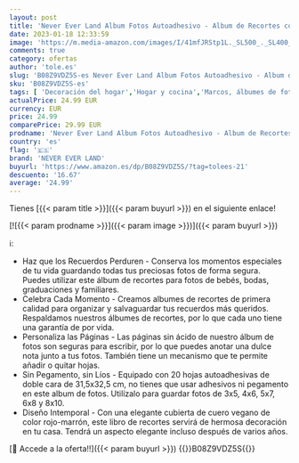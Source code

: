 ```yaml
---
layout: post
title: 'Never Ever Land Album Fotos Autoadhesivo - Album de Recortes con 20 Hojas Magnéticas y 40 Páginas sin Ácido - Tapa de Cuero Vegano Marrón - Ideal para Fotos de Bebe  Bodas y Familia - 33 02x33 5cm'
date: 2023-01-18 12:33:59
image: 'https://m.media-amazon.com/images/I/41mfJRStp1L._SL500_._SL400_.jpg'
comments: true
category: ofertas
author: 'tole.es'
slug: 'B08Z9VDZ5S-es Never Ever Land Album Fotos Autoadhesivo - Album de...'
sku: 'B08Z9VDZ5S-es'
tags: [ 'Decoración del hogar','Hogar y cocina','Marcos, álbumes de fotos y accesorios','bebe','never ever land','Álbumes de fotos','🇪🇸', ]
actualPrice: 24.99 EUR
currency: EUR
price: 24.99
comparePrice: 29.99 EUR
prodname: 'Never Ever Land Album Fotos Autoadhesivo - Album de Recortes con 20 Hojas Magnéticas y 40 Páginas sin Ácido - Tapa de Cuero Vegano Marrón - Ideal para Fotos de Bebe  Bodas y Familia - 33 02x33 5cm'
country: 'es'
flag: '🇪🇸'
brand: 'NEVER EVER LAND'
buyurl: 'https://www.amazon.es/dp/B08Z9VDZ5S/?tag=tolees-21'
descuento: '16.67'
average: '24.99'
---
```


Tienes [{{< param title >}}]({{< param buyurl >}}) en el siguiente enlace!

[![{{< param prodname >}}]({{< param image >}})]({{< param buyurl >}})

ℹ️:

- Haz que los Recuerdos Perduren - Conserva los momentos especiales de tu vida guardando todas tus preciosas fotos de forma segura. Puedes utilizar este álbum de recortes para fotos de bebés, bodas, graduaciones y familiares.
- Celebra Cada Momento - Creamos albumes de recortes de primera calidad para organizar y salvaguardar tus recuerdos más queridos. Respaldamos nuestros álbumes de recortes, por lo que cada uno tiene una garantía de por vida.
- Personaliza las Páginas - Las páginas sin ácido de nuestro álbum de fotos son seguras para escribir, por lo que puedes anotar una dulce nota junto a tus fotos. También tiene un mecanismo que te permite añadir o quitar hojas.
- Sin Pegamento, sin Líos - Equipado con 20 hojas autoadhesivas de doble cara de 31,5x32,5 cm, no tienes que usar adhesivos ni pegamento en este album de fotos. Utilízalo para guardar fotos de 3x5, 4x6, 5x7, 6x8 y 8x10.
- Diseño Intemporal - Con una elegante cubierta de cuero vegano de color rojo-marrón, este libro de recortes servirá de hermosa decoración en tu casa. Tendrá un aspecto elegante incluso después de varios años.

[🛒 Accede a la oferta!!]({{< param buyurl >}})
{{<world>}}B08Z9VDZ5S{{</world>}}
